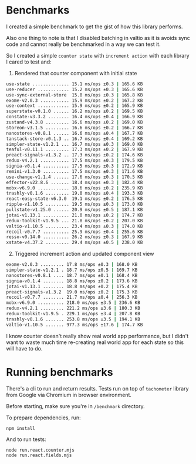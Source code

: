 # Benchmarks
I created a simple benchmark to get the gist of how this library performs.

Also one thing to note is that I disabled batching in valtio as it is avoids sync code and cannot really be benchmarked in a way we can test it.

So I created a simple `counter state` with `increment action` with each library I cared to test and:

1. Rendered that counter component with initial state
```sh
use-state .............. 15.1 ms/ops ±0.3 | 165.6 KB
use-reducer ............ 15.2 ms/ops ±0.3 | 165.6 KB
use-sync-external-store  15.8 ms/ops ±0.3 | 165.8 KB
exome-v2.0.3 ........... 15.9 ms/ops ±0.2 | 167.2 KB
use-context ............ 15.9 ms/ops ±0.2 | 165.9 KB
superstate-v0.1.0 ...... 16.2 ms/ops ±0.2 | 169.5 KB
constate-v3.3.2 ........ 16.4 ms/ops ±0.4 | 166.9 KB
zustand-v4.3.8 ......... 16.6 ms/ops ±0.2 | 169.0 KB
storeon-v3.1.5 ......... 16.6 ms/ops ±0.2 | 166.7 KB
nanostores-v0.8.1 ...... 16.6 ms/ops ±0.4 | 167.7 KB
tanstack-store-v0.1.3 .. 16.7 ms/ops ±0.4 | 169.2 KB
simpler-state-v1.2.1 ... 16.7 ms/ops ±0.3 | 169.0 KB
teaful-v0.11.1 ......... 17.3 ms/ops ±0.2 | 167.9 KB
preact-signals-v1.3.2 .. 17.3 ms/ops ±0.2 | 174.6 KB
redux-v4.2.1 ........... 17.5 ms/ops ±0.3 | 179.5 KB
signia-v0.1.4 .......... 17.5 ms/ops ±0.3 | 172.9 KB
remini-v1.3.0 .......... 17.5 ms/ops ±0.3 | 171.6 KB
use-change-v1.1.4 ...... 17.6 ms/ops ±0.3 | 170.5 KB
effector-v22.8.6 ....... 18.4 ms/ops ±0.3 | 182.4 KB
mobx-v6.9.0 ............ 18.6 ms/ops ±0.2 | 235.9 KB
trashly-v0.1.6 ......... 19.0 ms/ops ±0.4 | 193.3 KB
react-easy-state-v6.3.0  19.1 ms/ops ±0.2 | 176.5 KB
ripple-v1.10.5 ......... 19.5 ms/ops ±0.3 | 173.0 KB
pullstate-v1.25.0 ...... 20.9 ms/ops ±0.5 | 187.1 KB
jotai-v1.13.1 .......... 21.0 ms/ops ±0.2 | 174.7 KB
redux-toolkit-v1.9.5 ... 21.8 ms/ops ±0.2 | 207.0 KB
valtio-v1.10.5 ......... 23.4 ms/ops ±0.3 | 174.0 KB
recoil-v0.7.7 .......... 25.9 ms/ops ±0.4 | 255.6 KB
resso-v0.14.0 .......... 26.2 ms/ops ±0.3 | 167.9 KB
xstate-v4.37.2 ......... 29.4 ms/ops ±0.5 | 238.0 KB
```

2. Triggered increment action and updated component view
```sh
exome-v2.0.3 ......... 17.8 ms/ops ±0.3 | 168.0 KB
simpler-state-v1.2.1 . 18.7 ms/ops ±0.5 | 169.7 KB
nanostores-v0.8.1 .... 18.7 ms/ops ±0.1 | 168.4 KB
signia-v0.1.4 ........ 18.8 ms/ops ±0.2 | 173.6 KB
jotai-v1.13.1 ........ 18.8 ms/ops ±0.2 | 175.4 KB
preact-signals-v1.3.2  19.0 ms/ops ±0.2 | 175.3 KB
recoil-v0.7.7 ........ 21.7 ms/ops ±0.4 | 256.3 KB
mobx-v6.9.0 .......... 218.0 ms/ops ±3.5 | 236.6 KB
redux-v4.2.1 ......... 221.2 ms/ops ±3.6 | 180.3 KB
redux-toolkit-v1.9.5 . 229.1 ms/ops ±3.4 | 207.8 KB
trashly-v0.1.6 ....... 253.8 ms/ops ±3.5 | 194.1 KB
valtio-v1.10.5 ....... 977.3 ms/ops ±17.6 | 174.7 KB
```

<!-- _Note: **Less is better**_ -->

I know counter doesn't really show real world app performance, but I didn't want to waste much time re-creating real world app for each state so this will have to do.

# Running benchmarks
There's a cli to run and return results. Tests run on top of `tachometer` library from Google via Chromium in browser environment.

Before starting, make sure you're in `/benchmark` directory.

To prepare dependencies, run:
```
npm install
```

And to run tests:
```
node run.react.counter.mjs
node run.react.fields.mjs
```
